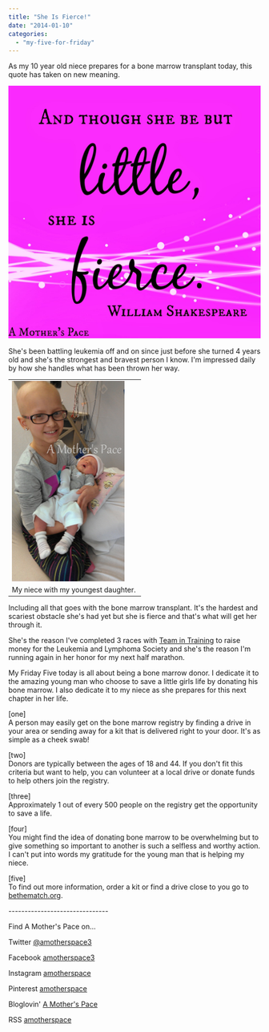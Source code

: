 ```yaml
---
title: "She Is Fierce!"
date: "2014-01-10"
categories: 
  - "my-five-for-friday"
---
```


As my 10 year old niece prepares for a bone marrow transplant today, this quote has taken on new meaning.  
  
  

[![She is Fierce! | A Mother's Pace](images/AMPFierce.jpg "She is Fierce! | A Mother's Pace")](http://amotherspace.net/wp-content/uploads/2014/01/AMPFierce.jpg)

  
She's been battling leukemia off and on since just before she turned 4 years old and she's the strongest and bravest person I know. I'm impressed daily by how she handles what has been thrown her way.   
  
  

<table align="center" cellpadding="0" cellspacing="0"><tbody><tr><td><a href="http://1.bp.blogspot.com/-INMXysSv27I/UjdN_qtFDzI/AAAAAAAAO50/2EaQMTMgzpw/s1600/IMAG0237.JPG" imageanchor="1"><img alt="She is Fierce! | A Mother's Pace" border="0" src="images/IMAG0237.JPG" height="400" title="She is Fierce! | A Mother's Pace" width="225"></a></td></tr><tr><td><span>My niece with my youngest daughter.</span>&nbsp;</td></tr></tbody></table>

Including all that goes with the bone marrow transplant. It's the hardest and scariest obstacle she's had yet but she is fierce and that's what will get her through it.  
  
She's the reason I've completed 3 races with [Team in Training](http://www.teamintraining.org/) to raise money for the Leukemia and Lymphoma Society and she's the reason I'm running again in her honor for my next half marathon.  
  
My Friday Five today is all about being a bone marrow donor. I dedicate it to the amazing young man who choose to save a little girls life by donating his bone marrow. I also dedicate it to my niece as she prepares for this next chapter in her life.  
  
\[one\]  
A person may easily get on the bone marrow registry by finding a drive in your area or sending away for a kit that is delivered right to your door. It's as simple as a cheek swab!  
  
\[two\]  
Donors are typically between the ages of 18 and 44. If you don't fit this criteria but want to help, you can volunteer at a local drive or donate funds to help others join the registry.   
  
\[three\]  
Approximately 1 out of every 500 people on the registry get the opportunity to save a life.  
  
\[four\]  
You might find the idea of donating bone marrow to be overwhelming but to give something so important to another is such a selfless and worthy action. I can't put into words my gratitude for the young man that is helping my niece.   
  
\[five\]  
To find out more information, order a kit or find a drive close to you go to [bethematch.org](http://bethematch.org/).   
  
  
  
  
  
\------------------------------- 

  

Find A Mother's Pace on...  
  
Twitter [@amotherspace3](https://twitter.com/amotherspace3)  
  
Facebook [amotherspace3](http://facebook.com/amotherspace3)  
  
Instagram [amotherspace](http://instagram.com/amotherspace)  
  
Pinterest [amotherspace](http://pinterest.com/amotherspace/)  
  
Bloglovin' [A Mother's Pace](http://www.bloglovin.com/en/blog/6680087)  
  
RSS [amotherspace](http://feeds.feedburner.com/amotherspace)
